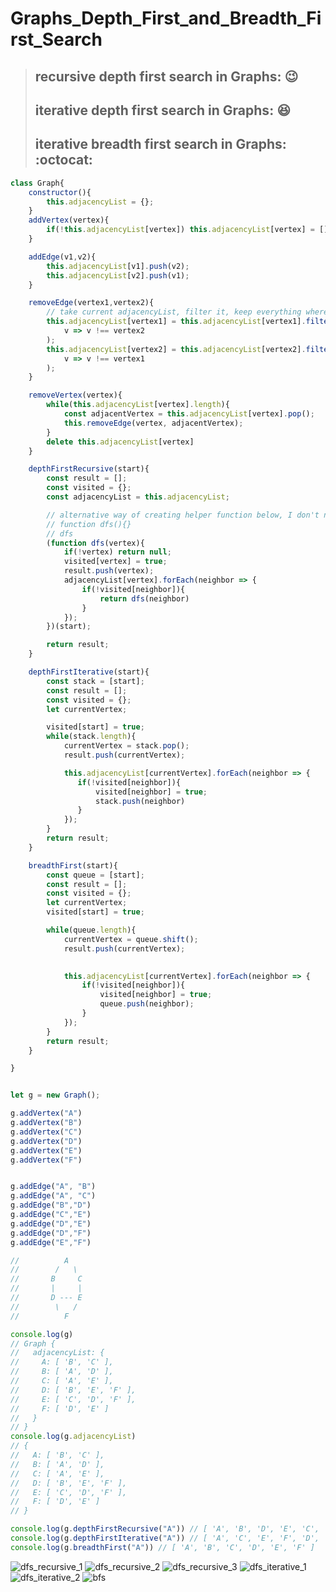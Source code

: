 # Graphs_Depth_First_and_Breadth_First_Search


> ## recursive depth first search in Graphs: :wink:
> ## iterative depth first search in Graphs: :laughing:
> ## iterative breadth first search in Graphs: :octocat:

``` js
class Graph{
    constructor(){
        this.adjacencyList = {};
    }
    addVertex(vertex){
        if(!this.adjacencyList[vertex]) this.adjacencyList[vertex] = [];
    }

    addEdge(v1,v2){
        this.adjacencyList[v1].push(v2);
        this.adjacencyList[v2].push(v1);
    }

    removeEdge(vertex1,vertex2){
    	// take current adjacencyList, filter it, keep everything where it is not equal to vertex2
        this.adjacencyList[vertex1] = this.adjacencyList[vertex1].filter(
            v => v !== vertex2
        );
        this.adjacencyList[vertex2] = this.adjacencyList[vertex2].filter(
            v => v !== vertex1
        );
    }

    removeVertex(vertex){
        while(this.adjacencyList[vertex].length){
            const adjacentVertex = this.adjacencyList[vertex].pop();
            this.removeEdge(vertex, adjacentVertex);
        }
        delete this.adjacencyList[vertex]
    }

    depthFirstRecursive(start){
        const result = [];
        const visited = {};
        const adjacencyList = this.adjacencyList;

        // alternative way of creating helper function below, I don't need to call
        // function dfs(){}
        // dfs
        (function dfs(vertex){
            if(!vertex) return null;
            visited[vertex] = true;
            result.push(vertex);
            adjacencyList[vertex].forEach(neighbor => {
                if(!visited[neighbor]){
                    return dfs(neighbor)
                }
            });
        })(start);

        return result;
    }

    depthFirstIterative(start){
        const stack = [start];
        const result = [];
        const visited = {};
        let currentVertex;

        visited[start] = true;
        while(stack.length){
            currentVertex = stack.pop();
            result.push(currentVertex);

            this.adjacencyList[currentVertex].forEach(neighbor => {
               if(!visited[neighbor]){
                   visited[neighbor] = true;
                   stack.push(neighbor)
               } 
            });
        }
        return result;
    }

    breadthFirst(start){
        const queue = [start];
        const result = [];
        const visited = {};
        let currentVertex;
        visited[start] = true;

        while(queue.length){
            currentVertex = queue.shift();
            result.push(currentVertex);
           

            this.adjacencyList[currentVertex].forEach(neighbor => {
                if(!visited[neighbor]){
                    visited[neighbor] = true;
                    queue.push(neighbor);
                }
            });
        }
        return result;
    }

}


let g = new Graph();

g.addVertex("A")
g.addVertex("B")
g.addVertex("C")
g.addVertex("D")
g.addVertex("E")
g.addVertex("F")


g.addEdge("A", "B")
g.addEdge("A", "C")
g.addEdge("B","D")
g.addEdge("C","E")
g.addEdge("D","E")
g.addEdge("D","F")
g.addEdge("E","F")

//          A
//        /   \
//       B     C
//       |     |
//       D --- E
//        \   /
//          F

console.log(g)
// Graph {
//   adjacencyList: {
//     A: [ 'B', 'C' ],
//     B: [ 'A', 'D' ],
//     C: [ 'A', 'E' ],
//     D: [ 'B', 'E', 'F' ],
//     E: [ 'C', 'D', 'F' ],
//     F: [ 'D', 'E' ]
//   }
// }
console.log(g.adjacencyList)
// {
//   A: [ 'B', 'C' ],
//   B: [ 'A', 'D' ],
//   C: [ 'A', 'E' ],
//   D: [ 'B', 'E', 'F' ],
//   E: [ 'C', 'D', 'F' ],
//   F: [ 'D', 'E' ]
// }

console.log(g.depthFirstRecursive("A")) // [ 'A', 'B', 'D', 'E', 'C', 'F' ]
console.log(g.depthFirstIterative("A")) // [ 'A', 'C', 'E', 'F', 'D', 'B' ]
console.log(g.breadthFirst("A")) // [ 'A', 'B', 'C', 'D', 'E', 'F' ]

```
![dfs_recursive_1](https://github.com/NoriKaneshige/Graphs_Depth_First_and_Breadth_First_Search/blob/master/dfs_recursive_1.png)
![dfs_recursive_2](https://github.com/NoriKaneshige/Graphs_Depth_First_and_Breadth_First_Search/blob/master/dfs_recursive_2.png)
![dfs_recursive_3](https://github.com/NoriKaneshige/Graphs_Depth_First_and_Breadth_First_Search/blob/master/dfs_recursive_3.png)
![dfs_iterative_1](https://github.com/NoriKaneshige/Graphs_Depth_First_and_Breadth_First_Search/blob/master/dfs_iterative_1.png)
![dfs_iterative_2](https://github.com/NoriKaneshige/Graphs_Depth_First_and_Breadth_First_Search/blob/master/dfs_iterative_2.png)
![bfs](https://github.com/NoriKaneshige/Graphs_Depth_First_and_Breadth_First_Search/blob/master/bfs.png)
